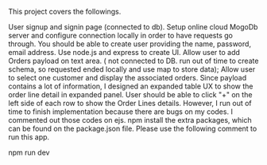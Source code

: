 This project covers the followings.

User signup and signin page (connected to db). Setup online cloud MogoDb server and configure connection locally in order to have requests go through. You should be able to create user providing the name, password, email address.
Use node.js and express to create UI.
Allow user to add Orders payload on text area. ( not connected to DB. run out of time to create schema, so requested ended locally and use map to store data);
Allow user to select one customer and display the associated orders. Since payload contains a lot of information, I designed an expanded table UX to show the order line detail in expanded panel. User should be able to click "+" on the left side of each row to show the Order Lines details. However, I run out of time to finish implementation because there are bugs on my codes. I commented out those codes on ejs.
npm install the extra packages, which can be found on the package.json file.
Please use the following comment to run this app.

npm run dev
